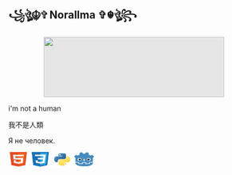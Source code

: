 ## ꧁ঔৣ☬✞ Norallma ✞☬ঔৣ꧂

<img style="display: block;-webkit-user-select: none;margin: auto;cursor: zoom-in;background-color: hsl(0, 0%, 90%);transition: background-color 300ms;" src="https://i.pinimg.com/736x/54/a7/59/54a759f4ef740565d2c557ac7de43a42.jpg" width="362" height="121">

i'm not a human

我不是人類

Я не человек.

<div>
<img align="center" alt="HTML" height="30" width="40" src="https://raw.githubusercontent.com/devicons/devicon/master/icons/html5/html5-original.svg">
<img align="center" alt="CSS" height="30" width="40" src="https://raw.githubusercontent.com/devicons/devicon/master/icons/css3/css3-original.svg">
<img align="center" alt="Python" height="30" width="40" src="https://raw.githubusercontent.com/devicons/devicon/master/icons/python/python-original.svg">
<img align="center" alt="godot" height="30" width="40" src="https://raw.githubusercontent.com/devicons/devicon/master/icons/godot/godot-original.svg">

</div>

